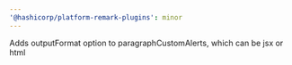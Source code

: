 ```yaml
---
'@hashicorp/platform-remark-plugins': minor
---
```


Adds outputFormat option to paragraphCustomAlerts, which can be jsx or html
